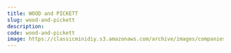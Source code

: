 ```yaml
---
title: WOOD and PICKETT
slug: wood-and-pickett
description:
code: wood-and-pickett
image: https://classicminidiy.s3.amazonaws.com/archive/images/companies/wp9daf1d67_06.png
---
```


<!-- Content of the page -->

##

    